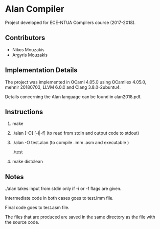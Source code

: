 # Alan Compiler

Project developed for ECE-NTUA Compilers course (2017-2018).

## Contributors

* Nikos Mouzakis
* Argyris Mouzakis

## Implementation Details

The project was implemented in OCaml 4.05.0 using OCamllex 4.05.0, mehnir 20180703, LLVM 6.0.0 and Clang 3.8.0-2ubuntu4.

Details concerning the Alan language can be found in alan2018.pdf.

## Instructions

1) make

3) ./alan [-O] [-i|-f] (to read from stdin and output code to stdout)

4) ./alan -O test.alan (to compile .imm .asm and executable )
   
   ./test

5) make distclean 

## Notes

./alan takes input from stdin only if -i or -f flags are given.

Intermediate code in both cases goes to test.imm file.

Final code goes to test.asm file.

The files that are produced are saved in the same directory as the file with the source code.
